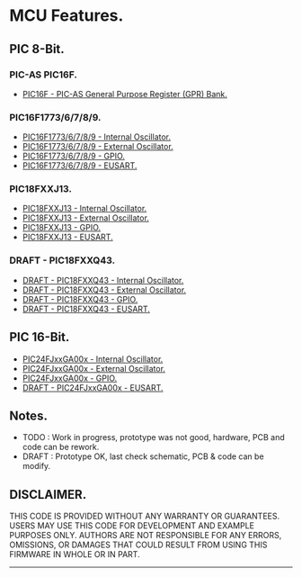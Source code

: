 # MCU Features.

## PIC 8-Bit.

### PIC-AS PIC16F.

- [PIC16F - PIC-AS General Purpose Register (GPR) Bank.](./pic16f/gpr.md)

### PIC16F1773/6/7/8/9.

- [PIC16F1773/6/7/8/9 - Internal Oscillator.](./pic16f177x/intosc.md)
- [PIC16F1773/6/7/8/9 - External Oscillator.](./pic16f177x/extosc.md)
- [PIC16F1773/6/7/8/9 - GPIO.](./pic16f177x/gpio.md)
- [PIC16F1773/6/7/8/9 - EUSART.](./pic16f177x/eusart.md)

### PIC18FXXJ13.

- [PIC18FXXJ13 - Internal Oscillator.](./pic18fxxj13/intosc.md)
- [PIC18FXXJ13 - External Oscillator.](./pic18fxxj13/extosc.md)
- [PIC18FXXJ13 - GPIO.](./pic18fxxj13/gpio.md)
- [PIC18FXXJ13 - EUSART.](./pic18fxxj13/eusart.md)

### DRAFT - PIC18FXXQ43.

- [DRAFT - PIC18FXXQ43 - Internal Oscillator.](./pic18fxxq43/intosc.md)
- [DRAFT - PIC18FXXQ43 - External Oscillator.](./pic18fxxq43/extosc.md)
- [DRAFT - PIC18FXXQ43 - GPIO.](./pic18fxxq43/gpio.md)
- [DRAFT - PIC18FXXQ43 - EUSART.](./pic18fxxq43/eusart.md)

## PIC 16-Bit.

- [PIC24FJxxGA00x - Internal Oscillator.](./pic24fjxxga00x/intosc.md)
- [PIC24FJxxGA00x - External Oscillator.](./pic24fjxxga00x/extosc.md)
- [PIC24FJxxGA00x - GPIO.](./pic24fjxxga00x/gpio.md)
- [DRAFT - PIC24FJxxGA00x - EUSART.](./pic24fjxxga00x/eusart.md)

## Notes.

- TODO : Work in progress, prototype was not good, hardware, PCB and code can be rework.
- DRAFT : Prototype OK, last check schematic, PCB & code can be modify.

## DISCLAIMER.

THIS CODE IS PROVIDED WITHOUT ANY WARRANTY OR GUARANTEES.
USERS MAY USE THIS CODE FOR DEVELOPMENT AND EXAMPLE PURPOSES ONLY.
AUTHORS ARE NOT RESPONSIBLE FOR ANY ERRORS, OMISSIONS, OR DAMAGES THAT COULD
RESULT FROM USING THIS FIRMWARE IN WHOLE OR IN PART.

---